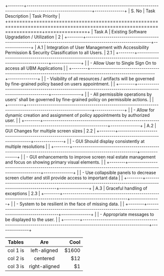 +--------+---------------------------------------------------------------------------------------------------------------+---------------+
| S. No  | Task Description                                                                                              | Task Priority |
+========+===============================================================================================================+===============+
| Task A | Existing Software Upgradation / Utilization                                                                   | 2             |
+--------+---------------------------------------------------------------------------------------------------------------+---------------+
| A.1    | Integration of User Management with Accessibility Permission & Security Classification to all Users.          | 2.1           |
+--------+---------------------------------------------------------------------------------------------------------------+---------------+
|        | - Allow User to Single Sign On to access all UBM Applications                                                 |               |
+--------+---------------------------------------------------------------------------------------------------------------+---------------+
|        | - Visibility of all resources / artifacts will be governed by fine-grained policy based on users appointment. |               |
+--------+---------------------------------------------------------------------------------------------------------------+---------------+
|        | - All permissible operations by users' shall be governed by fine-grained policy on permissible actions.       |               |
+--------+---------------------------------------------------------------------------------------------------------------+---------------+
|        | - Allow for dynamic creation and assignment of policy appointments by authorized user.                        |               |
+--------+---------------------------------------------------------------------------------------------------------------+---------------+
| A.2    | GUI Changes for multiple screen sizes                                                                         | 2.2           |
+--------+---------------------------------------------------------------------------------------------------------------+---------------+
|        | - GUI Should display consistently at multiple resolutions                                                     |               |
+--------+---------------------------------------------------------------------------------------------------------------+---------------+
|        | - GUI enhancements to improve screen real estate management and focus on showing primary visual elements.     |               |
+--------+---------------------------------------------------------------------------------------------------------------+---------------+
|        | - Use collapsible panels to decrease screen clutter and still provide access to important data                |               |
+--------+---------------------------------------------------------------------------------------------------------------+---------------+
| A.3    | Graceful handling of exceptions                                                                               | 2.3           |
+--------+---------------------------------------------------------------------------------------------------------------+---------------+
|        | - System to be resilient in the face of missing data.                                                         |               |
+--------+---------------------------------------------------------------------------------------------------------------+---------------+
|        | - Appropriate messages to be displayed to the user.                                                           |               |
+--------+---------------------------------------------------------------------------------------------------------------+---------------+

| Tables   |      Are      |  Cool |
|----------|:-------------:|------:|
| col 1 is |  left-aligned | $1600 |
| col 2 is |    centered   |   $12 |
| col 3 is | right-aligned |    $1 |